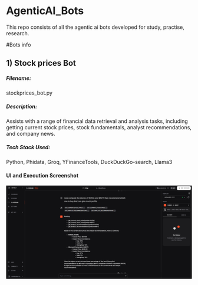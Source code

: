 # AgenticAI_Bots
This repo consists of all the agentic ai bots developed for study, practise, research. 

#Bots info
## 1) Stock prices Bot
##### Filename: 
stockprices_bot.py
##### Description: 
Assists with a range of financial data retrieval and analysis tasks, including getting current stock prices, stock fundamentals, analyst recommendations, and company news.
##### Tech Stack Used: 
Python, Phidata, Groq, YFinanceTools, DuckDuckGo-search, Llama3
#### UI and Execution Screenshot
##### ![Bot Screenshot](images/stocks.png)
